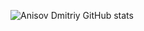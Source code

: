 ![Anisov Dmitriy GitHub stats](https://github-readme-stats.vercel.app/api?username=anisov&show_icons=true&theme=ocean_dark)

<!---
anisov/anisov is a ✨ special ✨ repository because its `README.md` (this file) appears on your GitHub profile.
You can click the Preview link to take a look at your changes.
--->
